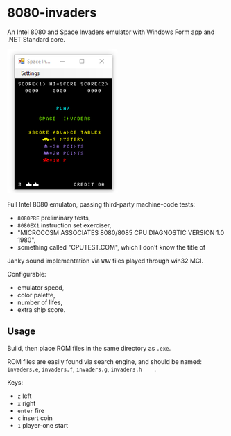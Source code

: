 # 8080-invaders
An Intel 8080 and Space Invaders emulator with Windows Form app and .NET Standard core.

![Screen Recording](https://raw.githubusercontent.com/jmcd/8080-invaders/master/recording.gif)

Full Intel 8080 emulaton, passing third-party machine-code tests:

* `8080PRE` preliminary tests,
* `8080EX1` instruction set exerciser,
* "MICROCOSM ASSOCIATES  8080/8085 CPU DIAGNOSTIC VERSION 1.0  1980",
* something called "CPUTEST.COM", which I don't know the title of

Janky sound implementation via `WAV` files played through win32 MCI.

Configurable:

* emulator speed,
* color palette,
* number of lifes,
* extra ship score.

## Usage

Build, then place ROM files in the same directory as `.exe`. 

ROM files are easily found via search engine, and should be named: `invaders.e`, `invaders.f`, `invaders.g`, `invaders.h	`.

Keys:

* `z` left
* `x` right
* `enter` fire
* `c` insert coin
* `1` player-one start
